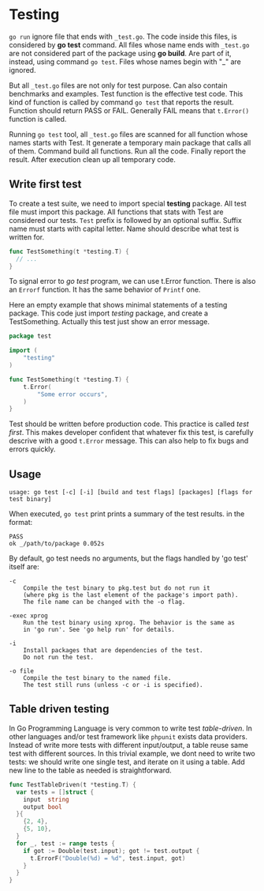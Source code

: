 # Testing

`go run` ignore file that ends with `_test.go`. The code inside this files, is considered by **go test** command. All files whose name ends with `_test.go` are not considered part of the package using **go build**. Are part of it, instead, using command `go test`. Files whose names begin with "_" are ignored.

But all `_test.go` files are not only for test purpose. Can also contain benchmarks and examples. Test function is the effective test code. This kind of function is called by command `go test` that reports the result. Function should return PASS or FAIL. Generally FAIL means that `t.Error()` function is called.

Running `go test` tool, all `_test.go` files are scanned for all function whose names starts with Test. It generate a temporary main package that calls all of them. Command build all functions. Run all the code. Finally report the result. After execution clean up all temporary code.

## Write first test

To create a test suite, we need to import special **testing** package. All test file must import this package. All functions that stats with Test are considered our tests. `Test` prefix is followed by an optional suffix. Suffix name must starts with capital letter. Name should describe what test is written for.

```go
func TestSomething(t *testing.T) {
  // ...
}
```

To signal error to *go test* program, we can use t.Error function. There is also an `Errorf` function. It has the same behavior of `Printf` one.

Here an empty example that shows minimal statements of a testing package. This code just import *testing* package, and create a TestSomething. Actually this test just show an error message.

```go
package test

import (
	"testing"
)

func TestSomething(t *testing.T) {
	t.Error(
		"Some error occurs",
	)
}
```

Test should be written before production code. This practice is called *test first*. This makes developer confident that whatever fix this test, is carefully descrive with a good `t.Error` message. This can also help to fix bugs and errors quickly.

## Usage

    usage: go test [-c] [-i] [build and test flags] [packages] [flags for test binary]

When executed, `go test` print prints a summary of the test results.  in the format:

	PASS
    ok _/path/to/package 0.052s
    
By default, go test needs no arguments, but the flags handled by 'go test' itself are:

	-c
		Compile the test binary to pkg.test but do not run it
		(where pkg is the last element of the package's import path).
		The file name can be changed with the -o flag.

	-exec xprog
	    Run the test binary using xprog. The behavior is the same as
	    in 'go run'. See 'go help run' for details.

	-i
	    Install packages that are dependencies of the test.
	    Do not run the test.

	-o file
		Compile the test binary to the named file.
		The test still runs (unless -c or -i is specified).

## Table driven testing

In Go Programming Language is very common to write test *table-driven*. In other languages and/or test framework like `phpunit` exists data providers. Instead of write more tests with different input/output, a table reuse same test with different sources. In this trivial example, we dont need to write two tests: we should write one single test, and iterate on it using a table. Add new line to the table as needed is straightforward.

```go
func TestTableDriven(t *testing.T) {
  var tests = []struct {
    input  string
    output bool
  }{
    {2, 4},
    {5, 10},
  }
  for _, test := range tests {
    if got := Double(test.input); got != test.output {
      t.ErrorF("Double(%d) = %d", test.input, got)
    }
  }
}
```
